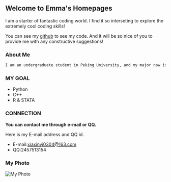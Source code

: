 ## Welcome to Emma's Homepages

I am a starter of fantastic coding world. I find it so interseting to explore the extremely cool coding skills!

You can see my [github](https://github.com/Emma0304) to see my code. And it will be so nice of you to provide me with any constructive suggestions!

### About Me

```markdown
I am an undergraduate student in Peking University, and my major now is Economy.
```

### MY GOAL

- Python
- C++
- R & STATA

### CONNECTION
**You can contact me through e-mail or QQ.**

Here is my E-mail address and QQ id.
- E-mail:xiaxinyi0304@163.com
- QQ:2457513154

### My Photo
![My Photo](https://github.com/Emma0304/Emma0304.github.io/blob/master/photo.jpg)
